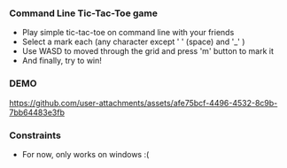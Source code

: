 ### Command Line Tic-Tac-Toe game

- Play simple tic-tac-toe on command line with your friends
- Select a mark each (any character except ' ' (space) and '_' )
- Use WASD to moved through the grid and press 'm' button to mark it
- And finally, try to win!

### DEMO
https://github.com/user-attachments/assets/afe75bcf-4496-4532-8c9b-7bb64483e3fb



### Constraints
- For now, only works on windows :(
